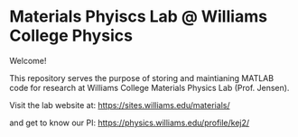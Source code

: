 # Materials Phyiscs Lab @ Williams College Physics

Welcome!

This repository serves the purpose of storing and maintianing MATLAB code for research at Williams College Materials Physics Lab (Prof. Jensen). 

Visit the lab website at: 
https://sites.williams.edu/materials/

and get to know our PI: 
https://physics.williams.edu/profile/kej2/
